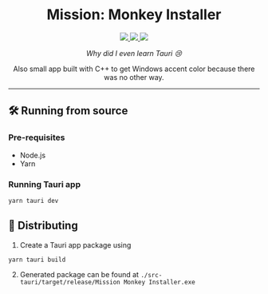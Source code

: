 <h1 align="center">
  Mission: Monkey Installer
</h1>
<p align="center">
  <a href="https://tauri.app">
    <img src="https://img.shields.io/badge/tauri-%2324C8DB.svg?style=for-the-badge&logo=tauri&logoColor=%23FFFFFF">
  </a>
  <a href="https://www.rust-lang.org">
    <img src="https://img.shields.io/badge/rust-%23000000.svg?style=for-the-badge&logo=rust&logoColor=white">
  </a>
  <a href="https://unity.com">
    <img src="https://img.shields.io/badge/Next-black?style=for-the-badge&logo=next.js&logoColor=white">
  </a>
</p>
<p align="center"><i>Why did I even learn Tauri 😢</i></p>
<p align="center">Also small app built with C++ to get Windows accent color because there was no other way.</p>
<hr>

## 🛠️ Running from source

### Pre-requisites

- Node.js
- Yarn

### Running Tauri app

```sh
yarn tauri dev
```

## 🚀 Distributing

1. Create a Tauri app package using

```sh
yarn tauri build
```

2. Generated package can be found at `./src-tauri/target/release/Mission Monkey Installer.exe`
